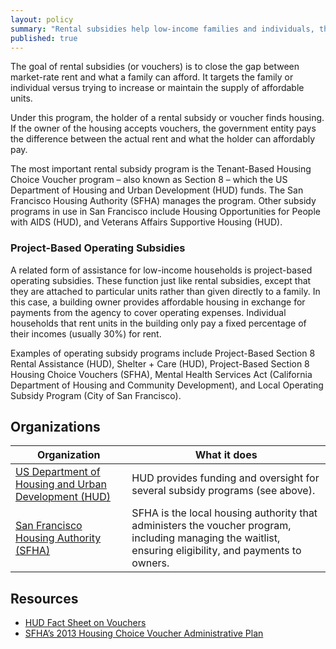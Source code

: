 ```yaml
---
layout: policy
summary: "Rental subsidies help low-income families and individuals, the elderly, and the disabled afford housing in the private market. The government entity providing the subsidy pays the difference between the actual rent and what the household can afford."
published: true
---
```


The goal of rental subsidies (or vouchers) is to close the gap between market-rate rent and what a family can afford. It targets the family or individual versus trying to increase or maintain the supply of affordable units.

Under this program, the holder of a rental subsidy or voucher finds housing. If the owner of the housing accepts vouchers, the government entity pays the difference between the actual rent and what the holder can affordably pay.

The most important rental subsidy program is the Tenant-Based Housing Choice Voucher program – also known as Section 8 – which the US Department of Housing and Urban Development (HUD) funds. The San Francisco Housing Authority (SFHA) manages the program. Other subsidy programs in use in San Francisco include Housing Opportunities for People with AIDS (HUD), and Veterans Affairs Supportive Housing (HUD).

### Project-Based Operating Subsidies
A related form of assistance for low-income households is project-based operating subsidies. These function just like rental subsidies, except that they are attached to particular units rather than given directly to a family. In this case, a building owner provides affordable housing in exchange for payments from the agency to cover operating expenses. Individual households that rent units in the building only pay a fixed percentage of their incomes (usually 30%) for rent.

Examples of operating subsidy programs include Project-Based Section 8 Rental Assistance (HUD),  Shelter + Care (HUD), Project-Based Section 8 Housing Choice Vouchers (SFHA), Mental Health Services Act (California Department of Housing and Community Development), and Local Operating Subsidy Program (City of San Francisco).

## Organizations
Organization | What it does
-------------|--------------
[US Department of Housing and Urban Development (HUD)](http://www.hud.gov) | HUD provides funding and oversight for several subsidy programs (see above).
[San Francisco Housing Authority (SFHA)](http://www.sfha.org/) | SFHA is the local housing authority that administers the voucher program, including managing the waitlist, ensuring eligibility, and payments to owners.

## Resources
- [HUD Fact Sheet on Vouchers](http://portal.hud.gov/hudportal/HUD?src=/topics/housing_choice_voucher_program_section_8)
- [SFHA’s 2013 Housing Choice Voucher Administrative Plan](http://www.sfha.org/2013-Housing-Choice-Voucher-Administrative-Plan.html)
